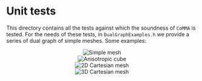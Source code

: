 # Unit tests
This directory contains all the tests against which the soundness of `CoMMA` is tested. For the needs of these tests, in `DualGraphExamples.h` we provide a series of dual graph of simple meshes. Some examples:

<div align="center">
    <img src="../../images/profile.png" alt="Simple mesh"/>
</div>

<div align="center">
    <img src="../../images/aniso.png" alt="Anisotropic cube"/>
</div>

<div align="center">
    <img src="../../images/quad_4.png" alt="2D Cartesian mesh"/>
</div>

<div align="center">
    <img src="../../images/cube_4.png" alt="3D Cartesian mesh"/>
</div>
